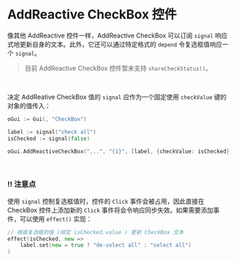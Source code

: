 # AddReactive CheckBox 控件

像其他 AddReactive 控件一样，AddReactive CheckBox 可以订阅 `signal` 响应式地更新自身的文本。此外，它还可以通过特定格式的 `depend` 令复选框值响应一个 `signal`。

> 目前 AddReactive CheckBox 控件暂未支持 `shareCheckStatus()`。

<br>

决定 AddReative CheckBox 值的 `signal` 应作为一个固定使用 `checkValue` 键的对象的值传入：
```go
oGui := Gui(, "CheckBox")

label := signal("check all")
isChecked := signal(false)

oGui.AddReactiveCheckBox("...", "{1}", [label, {checkValue: isChecked}])
```
<br>

### ‼️ 注意点
 
使用 `signal` 控制复选框值时，控件的 `Click` 事件会被占用，因此直接在 CheckBox 控件上添加新的 `Click` 事件将会令响应同步失效。如果需要添加事件，可以使用 `effect()` 实现：
```go
// 根据复选框的值 (绑定 isChecked.value ) 更新 CheckBox 文本
effect(isChecked, new => 
    label.set(new = true ? "de-select all" : "select all")
)
```